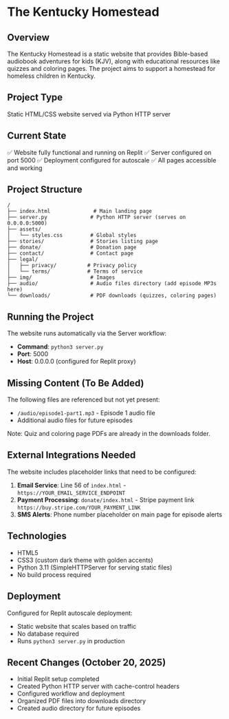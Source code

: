 # The Kentucky Homestead

## Overview
The Kentucky Homestead is a static website that provides Bible-based audiobook adventures for kids (KJV), along with educational resources like quizzes and coloring pages. The project aims to support a homestead for homeless children in Kentucky.

## Project Type
Static HTML/CSS website served via Python HTTP server

## Current State
✅ Website fully functional and running on Replit
✅ Server configured on port 5000
✅ Deployment configured for autoscale
✅ All pages accessible and working

## Project Structure
```
/
├── index.html              # Main landing page
├── server.py              # Python HTTP server (serves on 0.0.0.0:5000)
├── assets/
│   └── styles.css         # Global styles
├── stories/               # Stories listing page
├── donate/                # Donation page
├── contact/               # Contact page
├── legal/
│   ├── privacy/          # Privacy policy
│   └── terms/            # Terms of service
├── img/                   # Images
├── audio/                 # Audio files directory (add episode MP3s here)
└── downloads/             # PDF downloads (quizzes, coloring pages)
```

## Running the Project
The website runs automatically via the Server workflow:
- **Command**: `python3 server.py`
- **Port**: 5000
- **Host**: 0.0.0.0 (configured for Replit proxy)

## Missing Content (To Be Added)
The following files are referenced but not yet present:
- `/audio/episode1-part1.mp3` - Episode 1 audio file
- Additional audio files for future episodes

Note: Quiz and coloring page PDFs are already in the downloads folder.

## External Integrations Needed
The website includes placeholder links that need to be configured:
1. **Email Service**: Line 56 of `index.html` - `https://YOUR_EMAIL_SERVICE_ENDPOINT`
2. **Payment Processing**: `donate/index.html` - Stripe payment link `https://buy.stripe.com/YOUR_PAYMENT_LINK`
3. **SMS Alerts**: Phone number placeholder on main page for episode alerts

## Technologies
- HTML5
- CSS3 (custom dark theme with golden accents)
- Python 3.11 (SimpleHTTPServer for serving static files)
- No build process required

## Deployment
Configured for Replit autoscale deployment:
- Static website that scales based on traffic
- No database required
- Runs `python3 server.py` in production

## Recent Changes (October 20, 2025)
- Initial Replit setup completed
- Created Python HTTP server with cache-control headers
- Configured workflow and deployment
- Organized PDF files into downloads directory
- Created audio directory for future episodes
